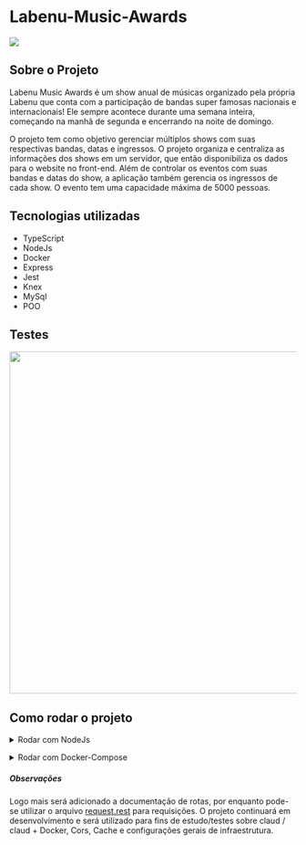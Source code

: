 # Labenu-Music-Awards

 <img src="http://img.shields.io/static/v1?label=STATUS&message=em-desenvolvimento&color=GREEN&style=for-the-badge"/>
 
 
 ## Sobre o Projeto
 
 
 Labenu Music Awards é um show anual de músicas organizado pela própria Labenu que conta com a participação
 de bandas super famosas nacionais e internacionais! Ele sempre acontece durante uma semana inteira,
 começando na manhã de segunda e encerrando na noite de domingo.
 
 
 O projeto tem como objetivo gerenciar múltiplos shows com suas respectivas bandas, datas e ingressos.
 O projeto organiza e centraliza as informações dos shows em um servidor, que então disponibiliza os dados
para o website no front-end. Além de controlar os eventos com suas bandas e datas do show,
a aplicação também gerencia os ingressos de cada show. O evento tem uma capacidade máxima de 5000 pessoas.


## Tecnologias utilizadas

- TypeScript
- NodeJs
- Docker
- Express
- Jest
- Knex
- MySql
- POO


## Testes 
<img src="https://user-images.githubusercontent.com/104647293/225711622-57a8b877-7dca-4390-b35d-dc836eeba833.png" width="600px" />

## Como rodar o projeto

<details>
    <summary> Rodar com NodeJs </summary>
    <p>  </p>  
    <p> - Para rodar o projeto em seu host você presira ter o NodeJs instalado; </p>
    <p> - Clone o repositório e use o comando 'npm i' para instalar as dependências; </p>
    <p> - Você precisará de um banco de dados para a aplicação funcionar corretamente; </p>
    <p> - Adicione seu acesso banco no .env com as seguintes chaves: </p>
    <p> - DB_HOST, DB_USER, DB_PASSWORD, DB_DATABASE, JWT_KEY = qualquerString, JWT_EXPIRES_IN = 24h, BCRYPT_SALT_ROUNDS = 12; </p>
    <p> - O Knex está configurado para usar o mysql, se seu banco for outro você precisará alterar essas configurações em BaseDataBase; </p>
    <p> - Por fim, você pode usar os comandos 'npm run build' e 'npm start' para rodar a aplicação; </p>
    <p> - Para fazer as requisições você pode usar o arquivo request.rest, você precisará da extenção Rest Client. </p>
</details>

<p>  </p>

<details> 
    <summary> Rodar com Docker-Compose </summary> 
 <p>  </p>
    <p> - Você precisa ter o <a href="https://docs.docker.com/get-docker/" target='_blank' > Docker </a> e o <a                   href="https://docs.docker.com/compose/install/" target='_blank' > Docker-Compose </a> instalados; </p>
 <p> - Copie o conteúdo do arquivo <a href="https://github.com/Programmer-Gabriel-Santos/Labenu-Music-Awards/blob/main/docker-compose.yml" target='blank'> docker-compose.yml </a> para um arquivo com o mesmo nome: docker-compose.yml em seu host; </p>
 <p> - Feito isso, use o comando 'docker-compose up' ou 'docker-compose up -d' para deixar seu terminal livre. </p>
 <p> - A partir desse docker-compose serão criados três containers: aplicação node, banco mysql e o gerenciador de banco adminer. </p>
 <p> - Caso queira conferir os dados do banco de forma manual e sua estrutura, pode acessar o adminer em seu localhost:3008, ou pode configurar outra            porta para ambos containers no docker-compose.yml. Certifique-se de que as portas listadas estão disponíveis em seu host antes de iniciar os              containers, altere apenas as portas para o seu host, as portas dos containers precisam ser as que estão listadas no docker-compose.yml para que a          aplicação funcione corretamente. Aqui está como deve ser seu login no adminer:
 </p>
 <img src="https://user-images.githubusercontent.com/104647293/226109513-0fdeedb3-b768-4830-8a3a-9aa23e445397.png" width="600px">
 <p> Também serão criados: </p>
 <p> - Um volume com o nome 'dbLama' para o banco de dados, volume esse que poderá ser excluído após o uso da aplicação com o comando 'docker volume rm            dbLama'; 
 </p>
 <p> - Um netWork com o nome 'netLama', que também poderá estar sendo removido após o fim do uso dos containers com o comando 'docker network rm netLama'.  </p>
 
</details>

##### Observações

Logo mais será adicionado a documentação de rotas, por enquanto pode-se utilizar o arquivo [request.rest](https://github.com/Programmer-Gabriel-Santos/Labenu-Music-Awards/blob/main/requests.rest) para requisições.
O projeto continuará em desenvolvimento e será utilizado para fins de estudo/testes sobre claud / claud + Docker, Cors, Cache e configurações gerais de infraestrutura.

